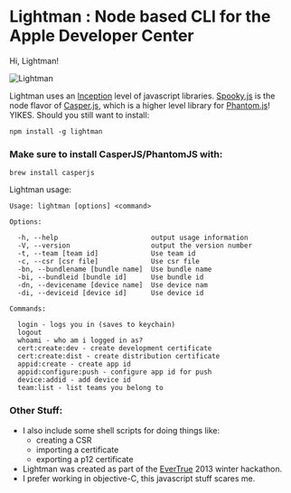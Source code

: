 Lightman : Node based CLI for the Apple Developer Center
========

Hi, Lightman!

![Lightman](https://dl.dropbox.com/u/2836123/melvin_wargames.jpg)

Lightman uses an [Inception](http://4.bp.blogspot.com/_OORyagu8ETY/TE9PNl1Qq4I/AAAAAAAABqQ/_HJ5lfqLNZA/s1600/INCEPTION_WTF_CHART_150.jpg) level of javascript libraries.   [Spooky.js](https://github.com/WaterfallEngineering/SpookyJS) is the node flavor of [Casper.js](https://github.com/n1k0/casperjs), which is a higher level library for [Phantom.js](https://github.com/ariya/phantomjs)! YIKES.  Should you still want to install:


    npm install -g lightman



### Make sure to install CasperJS/PhantomJS with:  

    brew install casperjs


Lightman usage:

````
Usage: lightman [options] <command>

Options:

  -h, --help                       output usage information
  -V, --version                    output the version number
  -t, --team [team id]             Use team id
  -c, --csr [csr file]             Use csr file
  -bn, --bundlename [bundle name]  Use bundle name
  -bi, --bundleid [bundle id]      Use bundle id
  -dn, --devicename [device name]  Use device nam
  -di, --deviceid [device id]      Use device id

Commands:

  login - logs you in (saves to keychain)
  logout
  whoami - who am i logged in as?
  cert:create:dev - create development certificate
  cert:create:dist - create distribution certificate
  appid:create - create app id
  appid:configure:push - configure app id for push
  device:addid - add device id
  team:list - list teams you belong to

````

### Other Stuff:

* I also include some shell scripts for doing things like:
  * creating a CSR
  * importing a certificate
  * exporting a p12 certificate
* Lightman was created as part of the [EverTrue](http://www.evertrue.com) 2013 winter hackathon.
* I prefer working in objective-C, this javascript stuff scares me.
